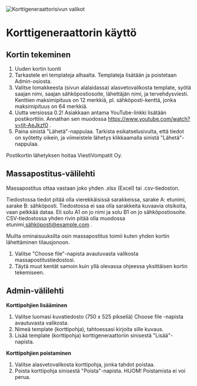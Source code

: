 ![Korttigeneraattorisivun valikot](/images/korttigeneraattori.png?raw=true)

# Korttigeneraattorin käyttö

## Kortin tekeminen
1. Uuden kortin luonti
2. Tarkastele eri templateja alhaalta. Templateja lisätään ja poistetaan Admin-osiosta.
3. Valitse lomakkeesta (sivun alalaidassa) alasvetovalikosta template, syötä saajan nimi, saajan sähköpostiosoite, lähettäjän nimi, ja tervehdysviesti. Kenttien maksimipituus on 12 merkkiä, pl. sähköposti-kenttä, jonka maksimipituus on 64 merkkiä.
4. Uutta versiossa 0.2! Asiakkaan antama YouTube-linkki lisätään postikorttiin. Annathan sen muodossa https://www.youtube.com/watch?v=tjt-AeJkzf0 .
5. Paina sinistä "Lähetä"-nappulaa. Tarkista esikatselusivulta, että tiedot on syötetty oikein, ja viimeistele lähetys klikkaamalla sinistä "Lähetä"-nappulaa.

Postikortin lähetyksen hoitaa ViestiVompatit Oy.


## Massapostitus-välilehti
Massapostitus ottaa vastaan joko yhden .xlsx (Excel) tai .csv-tiedoston. 

Tiedostossa tiedot pitää olla vierekkäisissä sarakkeissa, sarake A: etunimi, sarake B: sähköposti. Tiedostossa ei saa olla sarakkeita kuvaavia otsikoita, vaan pelkkää dataa. Eli solu A1 on jo nimi ja solu B1 on jo sähköpostiosoite.
CSV-tiedostossa yhden rivin pitää olla muodossa etunimi,sähköposti@example.com . 

Muilta ominaisuuksilta osin massapostitus toimii kuten yhden kortin lähettäminen tilausjonoon.

1. Valitse "Choose file"-napista avautuvasta valikosta massapostitustiedostosi.
2. Täytä muut kentät samoin kuin yllä olevassa ohjeessa yksittäisen kortin tekemiseen.


## Admin-välilehti
**Korttipohjien lisääminen**
1. Valitse luomasi kuvatiedosto (750 x 525 pikseliä) Choose file -napista avautuvasta valikosta.
2. Nimeä template (korttipohja), tahtoessasi kirjoita sille kuvaus.
3. Lisää template (korttipohja) korttigeneraattoriin sinisestä "Lisää"-napista.

**Korttipohjien poistaminen**
1. Valitse alasvetovalikosta korttipohja, jonka tahdot poistaa.
2. Poista korttipohja sinisestä "Poista"-napista. HUOM! Poistamista ei voi perua.